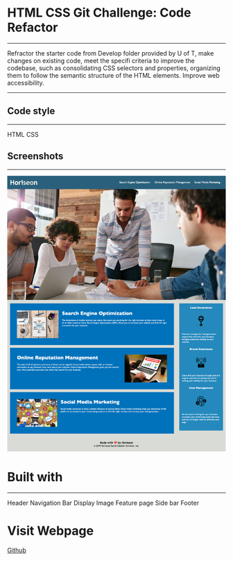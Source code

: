 
# HTML CSS Git Challenge: Code Refactor
***
Refractor the starter code from Develop folder provided by U of T, make changes on existing code, meet the specifi criteria to improve the codebase, such as consolidating CSS selectors and properties, organizing them to follow the semantic structure of the HTML elements. Improve web accessibility.
***

## Code style
---
HTML
CSS

## Screenshots
---
![Screenshot](./website.png)

# Built with
---
Header
Navigation Bar
Display Image
Feature page
Side bar
Footer


# Visit Webpage

[Github](targetURL "https://neeko623.github.io/Horiseon-Website/")
